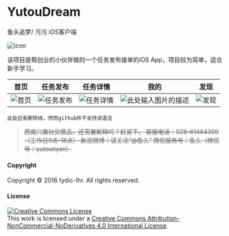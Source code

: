 

YutouDream 
==============
鱼头追梦/ 污污 iOS客户端

![icon][1]

该项目是帮创业的小伙伴做的一个任务发布接单的iOS App，项目较为简单，适合新手学习。

首页     |任务发布           |任务详情     |我的     |发现    
------------ | ------------- | ------------| ------------| ------------
![首页][2]  |![任务发布][3]    |![任务详情][4]  |![此处输入图片的描述][5]  |![发现][6] 

`此处应有删除线，然而github并不支持该语法`
> ~~西南兴趣社交爆品，还需要解释吗？赶紧下。
客服电话：028-61484309（工作日9点-18点）
新浪微博：请关注“@鱼头” 
微信服务号：鱼头（微信号：yutoutiyan）~~

#### Copyright
  Copyright © 2016 tydic-lhr. All rights reserved.

#### License
<a rel="license" href="http://creativecommons.org/licenses/by-nc-nd/4.0/"><img alt="Creative Commons License" style="border-width:0" src="https://i.creativecommons.org/l/by-nc-nd/4.0/88x31.png" /></a><br />This work is licensed under a <a rel="license" href="http://creativecommons.org/licenses/by-nc-nd/4.0/">Creative Commons Attribution-NonCommercial-NoDerivatives 4.0 International License</a>.
 

 [1]: https://is1-ssl.mzstatic.com/image/thumb/Purple49/v4/a7/3a/78/a73a7896-75ea-a989-b1ba-a4538de74644/pr_source.png/150x150bb.jpg
  [2]: https://is1-ssl.mzstatic.com/image/thumb/Purple49/v4/ef/f7/cf/eff7cf90-3fba-9eae-e3ba-f15cbfe2a223/pr_source.png/500x500bb.jpg
  [3]: https://is1-ssl.mzstatic.com/image/thumb/Purple49/v4/4f/2c/06/4f2c0690-ab8e-9c91-7c6a-a7814d9448f7/pr_source.png/500x500bb.jpg
  [4]: https://is1-ssl.mzstatic.com/image/thumb/Purple69/v4/c5/9e/95/c59e959f-e1ff-f73b-b332-e078ad910ba1/pr_source.png/500x500bb.jpg
  [5]: https://is1-ssl.mzstatic.com/image/thumb/Purple69/v4/94/b6/25/94b625d3-5c31-ae2f-2f74-c61c9023cba9/pr_source.png/500x500bb.jpg
  [6]: https://is1-ssl.mzstatic.com/image/thumb/Purple69/v4/c8/3a/76/c83a76be-7301-8a50-5117-1860129b8563/pr_source.png/500x500bb.jpg
  [1]: https://is1-ssl.mzstatic.com/image/thumb/Purple49/v4/a7/3a/78/a73a7896-75ea-a989-b1ba-a4538de74644/pr_source.png/150x150bb.jpg
  [2]: https://is1-ssl.mzstatic.com/image/thumb/Purple49/v4/ef/f7/cf/eff7cf90-3fba-9eae-e3ba-f15cbfe2a223/pr_source.png/500x500bb.jpg
  [3]: https://is1-ssl.mzstatic.com/image/thumb/Purple49/v4/4f/2c/06/4f2c0690-ab8e-9c91-7c6a-a7814d9448f7/pr_source.png/500x500bb.jpg
  [4]: https://is1-ssl.mzstatic.com/image/thumb/Purple69/v4/c5/9e/95/c59e959f-e1ff-f73b-b332-e078ad910ba1/pr_source.png/500x500bb.jpg
  [5]: https://is1-ssl.mzstatic.com/image/thumb/Purple69/v4/94/b6/25/94b625d3-5c31-ae2f-2f74-c61c9023cba9/pr_source.png/500x500bb.jpg
  [6]: https://is1-ssl.mzstatic.com/image/thumb/Purple69/v4/c8/3a/76/c83a76be-7301-8a50-5117-1860129b8563/pr_source.png/500x500bb.jpg
